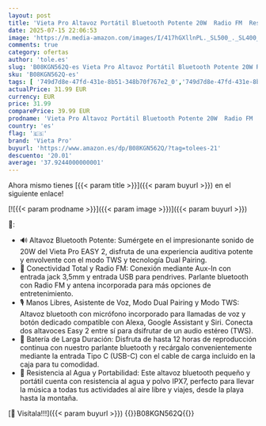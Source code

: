 ```yaml
---
layout: post
title: 'Vieta Pro Altavoz Portátil Bluetooth Potente 20W  Radio FM  Resistente al Agua  12H Batería  Micrófono  Estéreo  USB-C  TWS  Compatible con Alexa | Altavoz inalámbrico Autoamplificados Easy 2'
date: 2025-07-15 22:06:53
image: 'https://m.media-amazon.com/images/I/417hGXllnPL._SL500_._SL400_.jpg'
comments: true
category: ofertas
author: 'tole.es'
slug: 'B08KGN562Q-es Vieta Pro Altavoz Portátil Bluetooth Potente 20W Radio FM...'
sku: 'B08KGN562Q-es'
tags: [ '749d7d8e-47fd-431e-8b51-348b70f767e2_0','749d7d8e-47fd-431e-8b51-348b70f767e2_8501','749d7d8e-47fd-431e-8b51-348b70f767e2_9101','749d7d8e-47fd-431e-8b51-348b70f767e2_9801','Accesorios de audio y vídeo portátil','Altavoces portátiles Bluetooth','Altavoces portátiles y altavoces con puerto dock','Arborist Merchandising Root','Audio y vídeo portátil','CML-Tech','Electrónica','Self Service','Special Features Stores','Tech all','Top Brands Speakers Selection','Top brands in Electronics','alexa','vieta pro','🇪🇸', ]
actualPrice: 31.99 EUR
currency: EUR
price: 31.99
comparePrice: 39.99 EUR
prodname: 'Vieta Pro Altavoz Portátil Bluetooth Potente 20W  Radio FM  Resistente al Agua  12H Batería  Micrófono  Estéreo  USB-C  TWS  Compatible con Alexa | Altavoz inalámbrico Autoamplificados Easy 2'
country: 'es'
flag: '🇪🇸'
brand: 'Vieta Pro'
buyurl: 'https://www.amazon.es/dp/B08KGN562Q/?tag=tolees-21'
descuento: '20.01'
average: '37.9244000000001'
---
```


Ahora mismo tienes [{{< param title >}}]({{< param buyurl >}}) en el siguiente enlace!

[![{{< param prodname >}}]({{< param image >}})]({{< param buyurl >}})

🔎:

- 🔊 Altavoz Bluetooth Potente: Sumérgete en el impresionante sonido de 20W del Vieta Pro EASY 2, disfruta de una experiencia auditiva potente y envolvente con el modo TWS y tecnología Dual Pairing.
- 🔄 Conectividad Total y Radio FM: Conexión mediante Aux-In con entrada jack 3,5mm y entrada USB para pendrives. Parlante bluetooth con Radio FM y antena incorporada para más opciones de entretenimiento.
- 🎙️ Manos Libres, Asistente de Voz, Modo Dual Pairing y Modo TWS: Altavoz bluetooth con micrófono incorporado para llamadas de voz y botón dedicado compatible con Alexa, Google Assistant y Siri. Conecta dos altavoces Easy 2 entre sí para dsifrutar de un audio estéreo (TWS).
- 🔋 Batería de Larga Duración: Disfruta de hasta 12 horas de reproducción continua con nuestro parlante bluetooth y recárgalo convenientemente mediante la entrada Tipo C (USB-C) con el cable de carga incluido en la caja para tu comodidad.
- 🌊 Resistencia al Agua y Portabilidad: Este altavoz bluetooth pequeño y portátil cuenta con resistencia al agua y polvo IPX7, perfecto para llevar la música a todas tus actividades al aire libre y viajes, desde la playa hasta la montaña.

[🛒 Visítala!!!]({{< param buyurl >}})
{{<world>}}B08KGN562Q{{</world>}}
